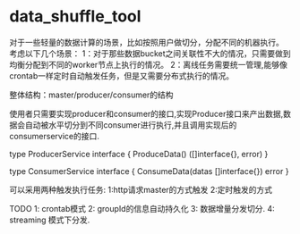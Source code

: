 # data_shuffle_tool
对于一些轻量的数据计算的场景，比如按照用户做切分，分配不同的机器执行。
考虑以下几个场景：
1：对于那些数据bucket之间关联性不大的情况，只需要做到均衡分配到不同的worker节点上执行的情况。
2：离线任务需要统一管理,能够像crontab一样定时自动触发任务，但是又需要分布式执行的情况。

整体结构：master/producer/consumer的结构

使用者只需要实现producer和consumer的接口,实现Producer接口来产出数据,数据会自动被水平切分到不同consumer进行执行,并且调用实现后的consumerservice的接口.

type ProducerService interface {
	ProduceData() ([]interface{}, error)
}

type ConsumerService interface {
	ConsumeData(datas []interface{}) error
}


可以采用两种触发执行任务:
1:http请求master的方式触发
2:定时触发的方式

TODO
1: crontab模式
2: groupId的信息自动持久化
3: 数据增量分发切分.
4: streaming 模式下分发.
